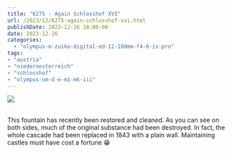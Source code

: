 ```yaml
---
title: "6275 - Again Schlosshof XVI"
url: /2023/12/6275-again-schlosshof-xvi.html
publishDate: 2023-12-26 18:00:00
date: 2023-12-26
categories:
  - "olympus-m-zuiko-digital-ed-12-100mm-f4-0-is-pro"
tags:
- "austria"
- "niederoesterreich"
- "schlosshof"
- "olympus-om-d-e-m1-mk-iii"
---
```

<div class="container">
<div class="center"><a target="_blank" href="https://d25zfm9zpd7gm5.cloudfront.net/1200x1200/2020/20200614_120720_lr.jpg"><img class="webfeedsFeaturedVisual" src="https://d25zfm9zpd7gm5.cloudfront.net/0600x0600/2020/20200614_120720_lr.jpg" /></a></div>
</div>
<br />

This fountain has recently been restored and cleaned. As you
can see on both sides, much of the original substance had
been destroyed. In fact, the whole cascade had been replaced
in 1843 with a plain wall. Maintaining castles must have
cost a fortune :grin:
